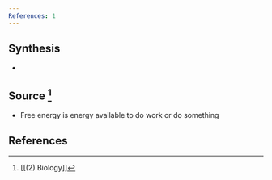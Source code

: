```yaml
---
References: 1
---
```

## Synthesis
- 
## Source [^1]
- Free energy is energy available to do work or do something
## References

[^1]: [[(2) Biology]]